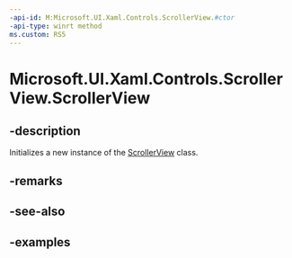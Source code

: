 ```yaml
---
-api-id: M:Microsoft.UI.Xaml.Controls.ScrollerView.#ctor
-api-type: winrt method
ms.custom: RS5
---
```


<!-- Method syntax.
public ScrollerView.ScrollerView()
-->

# Microsoft.UI.Xaml.Controls.ScrollerView.ScrollerView

## -description

Initializes a new instance of the [ScrollerView](scrollerview.md) class.

## -remarks

## -see-also

## -examples

